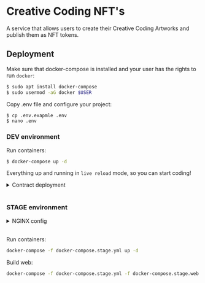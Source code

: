 # Creative Coding NFT's

A service that allows users to create their Creative Coding Artworks and publish them as NFT tokens.

## Deployment

Make sure that docker-compose is installed and your user has the rights to run `docker`:

```bash
$ sudo apt install docker-compose
$ sudo usermod -aG docker $USER
```

Copy .env file and configure your project:

```bash
$ cp .env.exapmle .env
$ nano .env
```

### DEV environment

Run containers:

```bash
$ docker-compose up -d
```
Everything up and running in `live reload` mode, so you can start coding!

<details>
  <summary>Contract deployment</summary>

  ```bash
    $ docker-compose exec rpc bash -c "npx truffle migrate --network [NETWORK]"
  ```
</details><br />

### STAGE environment

<details>
  <summary>NGINX config</summary>

  ```nginx
server {
    listen 80 default_server;
    listen [::]:80 default_server;

    root [$project_root]/web/build/;

    location / {
        try_files $uri $uri/ /index.html;
    }

    location /api/ {
        proxy_pass http://127.0.0.1:[$api_port]/api/;
    }

    location /preview/ {
        proxy_pass http://127.0.0.1:[$api_port]/preview/;
    }
}
```
</details><br />

Run containers:

```bash
docker-compose -f docker-compose.stage.yml up -d
```

Build web:

```bash
docker-compose -f docker-compose.stage.yml -f docker-compose.stage.web.yml run web
```
